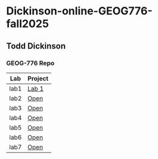 # Dickinson-online-GEOG776-fall2025
## Todd Dickinson
### GEOG-776 Repo

| Lab  | Project |
|------|---------|
| lab1 | [Lab 1](Lab1/)|
| lab2 | [Open](Lab2/)|
| lab3 | [Open](Lab3/)|
| lab4 | [Open](Lab4/)|
| lab5 | [Open](Lab5/)|
| lab6 | [Open](Lab6/)|
| lab7 | [Open](Lab7/)|